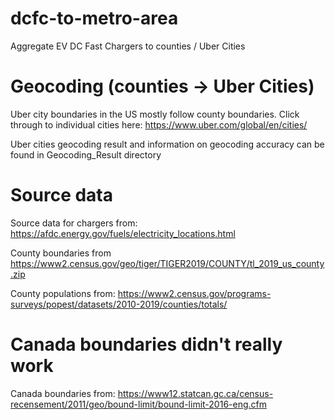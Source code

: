 # dcfc-to-metro-area
Aggregate EV DC Fast Chargers to counties / Uber Cities

# Geocoding (counties -> Uber Cities)
Uber city boundaries in the US mostly follow county boundaries. Click through to individual cities here: https://www.uber.com/global/en/cities/

Uber cities geocoding result and information on geocoding accuracy can be found in Geocoding_Result directory

# Source data
Source data for chargers from: https://afdc.energy.gov/fuels/electricity_locations.html

County boundaries from https://www2.census.gov/geo/tiger/TIGER2019/COUNTY/tl_2019_us_county.zip

County populations from: https://www2.census.gov/programs-surveys/popest/datasets/2010-2019/counties/totals/

# Canada boundaries didn't really work
Canada boundaries from: https://www12.statcan.gc.ca/census-recensement/2011/geo/bound-limit/bound-limit-2016-eng.cfm


